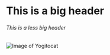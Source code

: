 # This is a big header
###### This is a less big header

![Image of Yogitocat](https://octodex.github.com/images/yogitocat.png)
